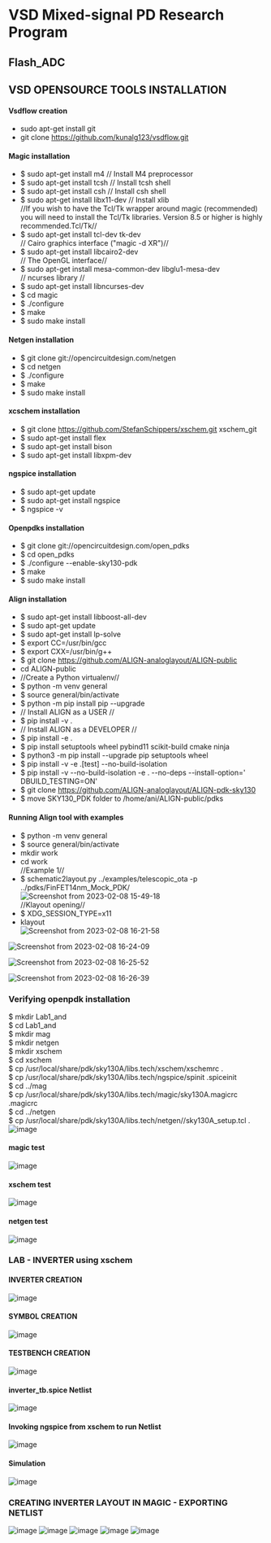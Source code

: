 #                  VSD Mixed-signal PD Research Program 
##                                Flash_ADC  
##                  VSD OPENSOURCE TOOLS INSTALLATION  
#### Vsdflow creation  
* sudo apt-get install git  
* git clone https://github.com/kunalg123/vsdflow.git  
#### Magic installation  
* $ sudo apt-get install m4 // Install M4 preprocessor  
* $ sudo apt-get install tcsh // Install tcsh shell  
* $ sudo apt-get install csh // Install csh shell  
* $ sudo apt-get install libx11-dev // Install xlib  
//If you wish to have the Tcl/Tk wrapper around magic (recommended) you will need to install the Tcl/Tk libraries. Version 8.5 or higher is highly recommended.Tcl/Tk//  
* $ sudo apt-get install tcl-dev tk-dev  
// Cairo graphics interface ("magic -d XR")//  
* $ sudo apt-get install libcairo2-dev  
// The OpenGL interface//  
* $ sudo apt-get install mesa-common-dev libglu1-mesa-dev  
// ncurses library //  
* $ sudo apt-get install libncurses-dev  
* $ cd magic  
* $ ./configure  
* $ make  
* $  sudo make install
#### Netgen installation  
* $ git clone git://opencircuitdesign.com/netgen  
* $ cd netgen  
* $ ./configure  
* $  make  
* $  sudo make install
#### xcschem installation  
* $ git clone https://github.com/StefanSchippers/xschem.git xschem_git  
* $ sudo apt-get install flex  
* $ sudo apt-get install bison  
* $ sudo apt-get install libxpm-dev  

#### ngspice installation  
* $ sudo apt-get update  
* $ sudo apt-get install ngspice  
* $ ngspice -v  

#### Openpdks installation  
* $ git clone git://opencircuitdesign.com/open_pdks  
* $ cd open_pdks  
* $	./configure --enable-sky130-pdk  
* $  make  
* $  sudo make install

#### Align installation
* $ sudo apt-get install libboost-all-dev
* $ sudo apt-get update  
* $ sudo apt-get install lp-solve  
* $ export CC=/usr/bin/gcc  
* $ export CXX=/usr/bin/g++  
* $ git clone https://github.com/ALIGN-analoglayout/ALIGN-public  
* cd ALIGN-public  
* //Create a Python virtualenv//  
* $ python -m venv general  
* $ source general/bin/activate  
* $ python -m pip install pip --upgrade  
* // Install ALIGN as a USER //  
* $ pip install -v .  
* // Install ALIGN as a DEVELOPER //  
* $ pip install -e .  
* $ pip install setuptools wheel pybind11 scikit-build cmake ninja  
* $ python3 -m pip install --upgrade pip setuptools wheel  
* $ pip install -v -e .[test] --no-build-isolation  
* $ pip install -v --no-build-isolation -e . --no-deps --install-option=' DBUILD_TESTING=ON'  
* $ git clone https://github.com/ALIGN-analoglayout/ALIGN-pdk-sky130  
* $ move SKY130_PDK folder to /home/ani/ALIGN-public/pdks 

#### Running Align tool with examples  
* $ python -m venv general  
* $ source general/bin/activate  
* mkdir work  
* cd work  
//Example 1//  
* $ schematic2layout.py ../examples/telescopic_ota -p ../pdks/FinFET14nm_Mock_PDK/
![Screenshot from 2023-02-08 15-49-18](https://user-images.githubusercontent.com/86735438/217503607-9e016f6d-b93c-403d-a58a-6c0fdca412d9.png)  
//Klayout opening//  
* $ XDG_SESSION_TYPE=x11  
* klayout  
![Screenshot from 2023-02-08 16-21-58](https://user-images.githubusercontent.com/86735438/217509630-9d701012-17e6-4076-886e-cfb4e2c5def8.png)

![Screenshot from 2023-02-08 16-24-09](https://user-images.githubusercontent.com/86735438/217510003-bbef36ae-3282-42b3-95e2-e801b049965a.png)

![Screenshot from 2023-02-08 16-25-52](https://user-images.githubusercontent.com/86735438/217510361-c27afb3e-ed98-4166-9869-97e15458fc08.png)

![Screenshot from 2023-02-08 16-26-39](https://user-images.githubusercontent.com/86735438/217510586-6eb96b5a-f8d6-45fb-a3cd-b073e41ba7ac.png)

### Verifying openpdk installation  
$ mkdir Lab1_and  
$ cd Lab1_and  
$ mkdir mag  
$ mkdir netgen  
$ mkdir xschem  
$ cd xschem  
$ cp /usr/local/share/pdk/sky130A/libs.tech/xschem/xschemrc .  
$ cp /usr/local/share/pdk/sky130A/libs.tech/ngspice/spinit .spiceinit  
$ cd ../mag  
$ cp /usr/local/share/pdk/sky130A/libs.tech/magic/sky130A.magicrc .magicrc  
$ cd ../netgen  
$ cp /usr/local/share/pdk/sky130A/libs.tech/netgen//sky130A_setup.tcl .
![image](https://user-images.githubusercontent.com/86735438/218258897-31956dfc-05a7-49ba-9650-d00fd3d7217e.png)
#### magic test
![image](https://user-images.githubusercontent.com/86735438/218021669-23945e4e-9878-4e21-bd13-fa0dd40c3580.png)
#### xschem test  
![image](https://user-images.githubusercontent.com/86735438/218042832-459f7237-9ffb-4544-a7b5-128601d14a87.png)
#### netgen test
![image](https://user-images.githubusercontent.com/86735438/218021867-2bf931d3-4af7-4cba-89dc-9c8193aee448.png)  
### LAB - INVERTER using xschem
#### INVERTER CREATION
![image](https://user-images.githubusercontent.com/86735438/218141200-37a986a8-eb03-4f02-ad32-8d8814b8835b.png)
#### SYMBOL CREATION  
![image](https://user-images.githubusercontent.com/86735438/218079115-b6c12b92-8e34-4b1a-afc5-b6c054249006.png)
#### TESTBENCH CREATION
![image](https://user-images.githubusercontent.com/86735438/218113858-cc41f642-78cd-4d3a-a07f-93c618ebd188.png)
#### inverter_tb.spice Netlist
![image](https://user-images.githubusercontent.com/86735438/218114335-b25acc39-5b98-4b3d-ba48-a85cb3a8ada5.png)  
#### Invoking ngspice from xschem to run Netlist
![image](https://user-images.githubusercontent.com/86735438/218296498-726f4ec4-4ed3-482d-829c-5e286e3d8805.png)
#### Simulation
![image](https://user-images.githubusercontent.com/86735438/218296462-26e9b141-d361-496b-b9fc-e36bbecc7bf8.png)
### CREATING INVERTER LAYOUT IN MAGIC - EXPORTING NETLIST
![image](https://user-images.githubusercontent.com/86735438/218123932-1529aac0-6c37-4bb4-a350-266fb85550e8.png)
![image](https://user-images.githubusercontent.com/86735438/218146129-3274f54a-bb3c-421e-be0f-2abf6a34c393.png)
![image](https://user-images.githubusercontent.com/86735438/218316340-27ce8a5b-d71f-43de-927d-84cd19552bee.png)
![image](https://user-images.githubusercontent.com/86735438/218316579-0298628e-79cd-4d81-bc7c-446702be45d8.png)
![image](https://user-images.githubusercontent.com/86735438/218316905-23493553-f441-4c6d-819c-bd57b8b1b843.png)








